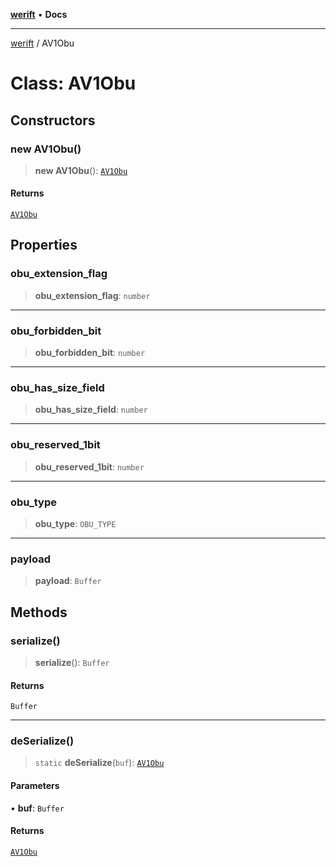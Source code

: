 [**werift**](../README.md) • **Docs**

***

[werift](../globals.md) / AV1Obu

# Class: AV1Obu

## Constructors

### new AV1Obu()

> **new AV1Obu**(): [`AV1Obu`](AV1Obu.md)

#### Returns

[`AV1Obu`](AV1Obu.md)

## Properties

### obu\_extension\_flag

> **obu\_extension\_flag**: `number`

***

### obu\_forbidden\_bit

> **obu\_forbidden\_bit**: `number`

***

### obu\_has\_size\_field

> **obu\_has\_size\_field**: `number`

***

### obu\_reserved\_1bit

> **obu\_reserved\_1bit**: `number`

***

### obu\_type

> **obu\_type**: `OBU_TYPE`

***

### payload

> **payload**: `Buffer`

## Methods

### serialize()

> **serialize**(): `Buffer`

#### Returns

`Buffer`

***

### deSerialize()

> `static` **deSerialize**(`buf`): [`AV1Obu`](AV1Obu.md)

#### Parameters

• **buf**: `Buffer`

#### Returns

[`AV1Obu`](AV1Obu.md)
